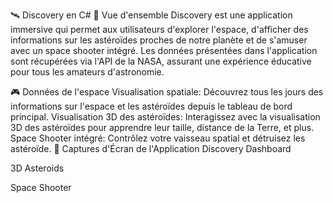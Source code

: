🛰️ Discovery en C#
🌌 Vue d'ensemble
Discovery est une application immersive qui permet aux utilisateurs d'explorer l'espace, d'afficher des informations sur les astéroïdes proches de notre planète et de s'amuser avec un space shooter intégré. Les données présentées dans l'application sont récupérées via l'API de la NASA, assurant une expérience éducative pour tous les amateurs d'astronomie.

🎮 Données de l'espace
Visualisation spatiale: Découvrez tous les jours des informations sur l'espace et les astéroïdes depuis le tableau de bord principal.
Visualisation 3D des astéroïdes: Interagissez avec la visualisation 3D des astéroïdes pour apprendre leur taille, distance de la Terre, et plus.
Space Shooter intégré: Contrôlez votre vaisseau spatial et détruisez les astéroïde.
📸 Captures d'Écran de l'Application
Discovery Dashboard

 
3D Asteroids

 
Space Shooter
